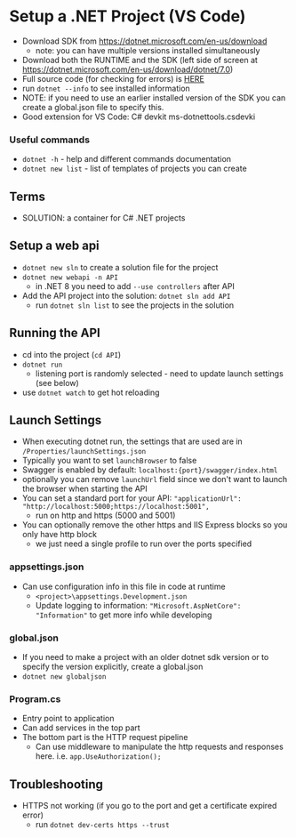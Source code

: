 # Setup a .NET Project (VS Code)

- Download SDK from https://dotnet.microsoft.com/en-us/download
  - note: you can have multiple versions installed simultaneously
- Download both the RUNTIME and the SDK (left side of screen at https://dotnet.microsoft.com/en-us/download/dotnet/7.0)
- Full source code (for checking for errors) is [HERE](https://github.com/TryCatchLearn/DatingApp)
- run `dotnet --info` to see installed information
- NOTE: if you need to use an earlier installed version of the SDK you can create a global.json file to specify this.
- Good extension for VS Code: C# devkit
  ms-dotnettools.csdevki

### Useful commands

- `dotnet -h` - help and different commands documentation
- `dotnet new list` - list of templates of projects you can create

## Terms

- SOLUTION: a container for C# .NET projects

## Setup a web api

- `dotnet new sln` to create a solution file for the project
- `dotnet new webapi -n API`
  - in .NET 8 you need to add `--use controllers` after API
- Add the API project into the solution: `dotnet sln add API`
  - run `dotnet sln list` to see the projects in the solution

## Running the API

- cd into the project (`cd API`)
- `dotnet run`
  - listening port is randomly selected - need to update launch settings (see below)
- use `dotnet watch` to get hot reloading

## Launch Settings

- When executing dotnet run, the settings that are used are in `/Properties/launchSettings.json`
- Typically you want to set `launchBrowser` to false
- Swagger is enabled by default: `localhost:{port}/swagger/index.html`
- optionally you can remove `launchUrl` field since we don't want to launch the browser when starting the API
- You can set a standard port for your API: `"applicationUrl": "http://localhost:5000;https://localhost:5001",`
  - run on http and https (5000 and 5001)
- You can optionally remove the other https and IIS Express blocks so you only have http block
  - we just need a single profile to run over the ports specified

### appsettings.json

- Can use configuration info in this file in code at runtime
  - `<project>\appsettings.Development.json`
  - Update logging to information: `"Microsoft.AspNetCore": "Information"` to get more info while developing

### global.json
- If you need to make a project with an older dotnet sdk version or to specify the version explicitly, create a global.json
- `dotnet new globaljson`

### Program.cs

- Entry point to application
- Can add services in the top part
- The bottom part is the HTTP request pipeline
  - Can use middleware to manipulate the http requests and responses here. i.e. `app.UseAuthorization();`

## Troubleshooting

- HTTPS not working (if you go to the port and get a certificate expired error)
  - run `dotnet dev-certs https --trust`

